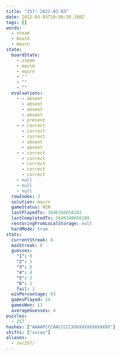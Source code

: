 ```yaml
---
title: "257: 2022-03-03"
date: 2022-03-03T20:50:50.180Z
tags: []
words:
  - steam
  - mould
  - mourn
state:
  boardState:
    - steam
    - mould
    - mourn
    - ""
    - ""
    - ""
  evaluations:
    - - absent
      - absent
      - absent
      - absent
      - present
    - - correct
      - correct
      - correct
      - absent
      - absent
    - - correct
      - correct
      - correct
      - correct
      - correct
    - null
    - null
    - null
  rowIndex: 3
  solution: mourn
  gameStatus: WIN
  lastPlayedTs: 1646340650182
  lastCompletedTs: 1646340650180
  restoringFromLocalStorage: null
  hardMode: true
stats:
  currentStreak: 8
  maxStreak: 8
  guesses:
    "1": 0
    "2": 1
    "3": 5
    "4": 4
    "5": 2
    "6": 1
    fail: 1
  winPercentage: 93
  gamesPlayed: 14
  gamesWon: 13
  averageGuesses: 4
puzzles:
  - 257
hashes: ["AAAAPCCCAACCCCCXXXXXXXXXXXXXXX"]
shifts: ["svcax"]
aliases:
  - /w/257/
---
```

<!-- more -->
